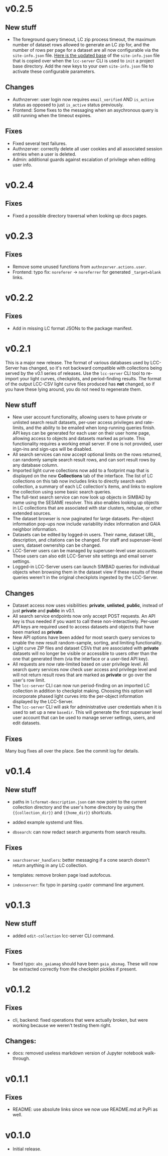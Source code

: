 # v0.2.5

## New stuff

- The foreground query timeout, LC zip process timeout, the maximum number of
  dataset rows allowed to generate an LC zip for, and the number of rows per
  page for a dataset are all now configurable via the `site-info.json`
  file. [Here is the updated
  base](https://github.com/waqasbhatti/lcc-server/blob/5081181d8a26ae96e3133f068b9298be158ad19f/lccserver/cli.py#L207-L221)
  of the `site-info.json` file that is copied over when the `lcc-server` CLI is
  used to `init` a project base directory. Add the new keys to your own
  `site-info.json` file to activate these configurable parameters.

## Changes

- Authnzerver: user login now requires `email_verified` AND `is_active` status
  as opposed to just `is_active` status previously.
- Frontend: Some fixes to the messaging when an asychronous query is still
  running when the timeout expires.

## Fixes

- Fixed several test failures.
- Authnzerver: correctly delete all user cookies and all associated session
  entries when a user is deleted.
- Admin: additional guards against escalation of privilege when editing user
  info.

# v0.2.4

## Fixes

- Fixed a possible directory traversal when looking up docs pages.


# v0.2.3

## Fixes

- Remove some unused functions from `authnzerver.actions.user`.
- Frontend: typo fix: `noreferer` -> `noreferrer` for generated `_target=blank`
  links.


# v0.2.2

## Fixes

- Add in missing LC format JSONs to the package manifest.


# v0.2.1

This is a major new release. The format of various databases used by LCC-Server
has changed, so it's not backward compatible with collections being served by
the v0.1 series of releases. Use the `lcc-server` CLI tool to re-import your
light curves, checkplots, and period-finding results. The format of the output
LCC-CSV light curve files produced has **not** changed, so if you have these
lying around, you do not need to regenerate them.

## New stuff

- New user account functionality, allowing users to have private or unlisted
  search result datasets, per-user access privileges and rate-limits, and the
  ability to be emailed when long-running queries finish. API keys can be
  generated for each user on their user home page, allowing access to objects
  and datasets marked as private. This functionality requires a working email
  server. If one is not provided, user sign-ins and sign-ups will be disabled.
- All search services can now accept optional limits on the rows returned, can
  randomly sample search result rows, and can sort result rows by any database
  column.
- Imported light curve collections now add to a footprint map that is displayed
  on the new **Collections** tab of the interface. The list of LC collections on
  this tab now includes links to directly search each collection, a summary of
  each LC collection's items, and links to explore the collection using some
  basic search queries.
- The full-text search service can now look up objects in SIMBAD by name using
  the SESAME resolver. This also enables looking up objects in LC collections
  that are associated with star clusters, nebulae, or other extended sources.
- The dataset browser is now paginated for large datasets. Per-object
  information pop-ups now include variability index information and GAIA
  neighbor information.
- Datasets can be edited by logged-in users. Their name, dataset URL,
  description, and citations can be changed. For staff and superuser-level
  users, dataset ownership can be changed.
- LCC-Server users can be managed by superuser-level user accounts. These users
  can also edit LCC-Server site settings and email server settings.
- Logged-in LCC-Server users can launch SIMBAD queries for individual objects
  when browsing them in the dataset view if these results of these queries
  weren't in the original checkplots ingested by the LCC-Server.

## Changes

- Dataset access now uses visibilities: **private**, **unlisted**, **public**,
  instead of just **private** and **public** in v0.1.
- All search service endpoints now only accept POST requests. An API key is thus
  needed if you want to call these non-interactively. Per-user API keys are
  required used to access datasets and objects that have been marked as
  **private**.
- New API options have been added for most search query services to enable the
  new result random-sample, sorting, and limiting functionality.
- Light curve ZIP files and dataset CSVs that are associated with **private**
  datasets will no longer be visible or accessible to users other than the one
  that generated them (via the interface or a user-tied API key).
- All requests are now rate-limited based on user privilege level. All search
  query services now check user access and privilege level and will not return
  result rows that are marked as **private** or go over the user's row limit.
- The `lcc-server` CLI can now run period-finding on an imported LC collection
  in addition to checkplot making. Choosing this option will incorporate phased
  light curves into the per-object information displayed by the LCC-Server.
- The `lcc-server` CLI will ask for administrative user credentials when it is
  used to set up a new `basedir`. This will generate the first superuser level
  user account that can be used to manage server settings, users, and edit
  datasets.

## Fixes

Many bug fixes all over the place. See the commit log for details.


# v0.1.4

## New stuff

- paths in `lcformat-description.json` can now point to the current collection
directory and the user's home directory by using the `{{collection_dir}}` and
`{{home_dir}}` shortcuts.

- added example systemd unit files.

- `dbsearch`: can now redact search arguments from search results.

## Fixes

- `searchserver_handlers`: better messaging if a cone search doesn't return
  anything in any LC collection.

- templates: remove broken page load autofocus.

- `indexserver`: fix typo in parsing `cpaddr` command line argument.


# v0.1.3

## New stuff

- added `edit-collection` lcc-server CLI command.

## Fixes

- fixed typo: `abs_gaiamag` should have been `gaia_absmag`. These will now be
  extracted correctly from the checkplot pickles if present.


# v0.1.2

## Fixes

- cli, backend: fixed operations that were actually broken, but were working
  because we weren't testing them right.

## Changes:

- docs: removed useless markdown version of Jupyter notebook walk-through.


# v0.1.1

## Fixes

- README: use absolute links since we now use README.md at PyPi as well.


# v0.1.0

- Initial release.
